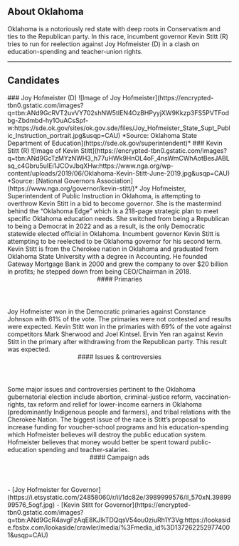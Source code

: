 ## About Oklahoma
Oklahoma is a notoriously red state with deep roots in Conservatism and ties to the Republican party. In this race, incumbent governor Kevin Stitt (R) tries to run for reelection against Joy Hofmeister (D) in a clash on education-spending and teacher-union rights. 

---

## Candidates

<Grid>
  <Box>
    ### Joy Hofmeister (D)
    ![Image of Joy Hofmeister](https://encrypted-tbn0.gstatic.com/images?q=tbn:ANd9GcRVT2uvVY702shNW5tIEN4OzBHPyyjXW9Kkzp3FS5PVTFodbg-Zbdmbd-hy1OuACsSpf-w:https://sde.ok.gov/sites/ok.gov.sde/files/Joy_Hofmeister_State_Supt_Public_Instruction_portrait.jpg&usqp=CAU)
    *Source: Oklahoma State Department of Education](https://sde.ok.gov/superintendent)*
  </Box>
  <Box>
    ### Kevin Stitt (R)
    ![Image of Kevin Stitt](https://encrypted-tbn0.gstatic.com/images?q=tbn:ANd9GcTzMYzNWH3_h77uHWk9HnOL4oF_4nsWmCWhAotBesJABLsq_c4Gbru5uIEi1JCOvJbqXHw:https://www.nga.org/wp-content/uploads/2019/06/Oklahoma-Kevin-Stitt-June-2019.jpg&usqp=CAU)
    *Source: [National Governors Association](https://www.nga.org/governor/kevin-stitt/)*
  </Box>

  <Box>
    Joy Hofmeister, Superintendent of Public Instruction in Oklahoma, is attempting to overthrow Kevin Stitt in a bid to become governor. She is the mastermind behind the “Oklahoma Edge” which is a 218-page strategic plan to meet specific Oklahoma education needs. She switched from being a Republican to being a Democrat in 2022 and as a result, is the only Democratic statewide elected official in Oklahoma.
  </Box>
  <Box>
    Incumbent governor Kevin Stitt is attempting to be reelected to be Oklahoma governor for his second term. Kevin Stitt is from the Cherokee nation in Oklahoma and graduated from Oklahoma State University with a degree in Accounting. He founded Gateway Mortgage Bank in 2000 and grew the company to over $20 billion in profits; he stepped down from being CEO/Chairman in 2018.

  <Header>
    #### Primaries
  </Header>
  <Box>
    Joy Hofmeister won in the Democratic primaries against Constance Johnson with 61% of the vote. The primaries were not contested and results were expected. 
  </Box>
  <Box>
   Kevin Stitt won in the primaries with 69% of the vote against competitors Mark Sherwood and Joel Kintsel. Ervin Yen ran against Kevin Stitt in the primary after withdrawing from the Republican party. This result was expected.
  </Box>

  <Header>
    #### Issues & controversies
  </Header>

  <WideBox>
    Some major issues and controversies pertinent to the Oklahoma gubernatorial election include abortion, criminal-justice reform, vaccination-rights, tax reform and relief for lower-income earners in Oklahoma (predominantly Indigenous people and farmers), and tribal relations with the Cherokee Nation. The biggest issue of the race is Stitt’s proposal to increase funding for voucher-school programs and his education-spending which Hofmeister believes will destroy the public education system. Hofmeister believes that money would better be spent toward public-education spending and teacher-salaries. 
  </WideBox>
 
  <Header>
    #### Campaign ads
  </Header>
  <Box>
    - [Joy Hofmeister for Governor](https://i.etsystatic.com/24858060/r/il/1dc82e/3989999576/il_570xN.3989999576_5ogf.jpg)
  </Box>
  <Box>
    - [Kevin Stitt for Governor](https://encrypted-tbn0.gstatic.com/images?q=tbn:ANd9GcR4avgFzAqE8KJlkTDQqsV54ou0ziuRh1Y3Vg:https://lookaside.fbsbx.com/lookaside/crawler/media/%3Fmedia_id%3D1372622529774001&usqp=CAU)
  </Box>
</Grid>
